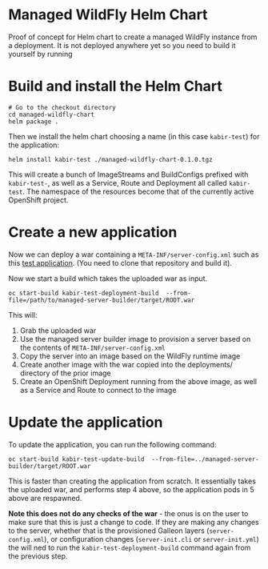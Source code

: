 # Managed WildFly Helm Chart

Proof of concept for Helm chart to create a managed WildFly instance from a deployment. 
It is not deployed anywhere yet so you need to build it yourself by running

# Build and install the Helm Chart
````shell
# Go to the checkout directory
cd managed-wildfly-chart
helm package .
````
Then we install the helm chart choosing a name (in this case `kabir-test`) for the application:
```shell
helm install kabir-test ./managed-wildfly-chart-0.1.0.tgz
```
This will create a bunch of ImageStreams and  BuildConfigs prefixed with `kabir-test-`, as well as a Service, Route 
and Deployment all called `kabir-test`. The namespace of the resources become that of the currently active OpenShift
project.

# Create a new application
Now we can deploy a war containing a `META-INF/server-config.xml` such as this [test application](https://github.com/kabir/managed-server-builder).
(You need to clone that repository and build it).

Now we start a build which takes the uploaded war as input.
````shell
oc start-build kabir-test-deployment-build  --from-file=/path/to/managed-server-builder/target/ROOT.war
````
This will:
1) Grab the uploaded war
2) Use the managed server builder image to provision a server based on the contents of `META-INF/server-config.xml`
3) Copy the server into an image based on the WildFly runtime image
4) Create another image with the war copied into the deployments/ directory of the prior image
5) Create an OpenShift Deployment running from the above image, as well as a Service and Route to connect to the image

# Update the application
To update the application, you can run the following command:
````shell
oc start-build kabir-test-update-build  --from-file=../managed-server-builder/target/ROOT.war
````
This is faster than creating the application from scratch. It essentially takes the uploaded war, and performs 
step 4 above, so the application pods in 5 above are respawned.

**Note this does not do any checks of the war** - the onus is on the user to make sure that this is just a change to code.
If they are making any changes to the server, whether that is the provisioned Galleon layers (`server-config.xml`), or
configuration changes (`server-init.cli` or `server-init.yml`) the will ned to run the `kabir-test-deployment-build` command
again from the previous step.
